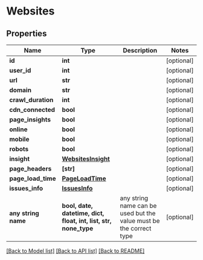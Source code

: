 # Websites


## Properties
Name | Type | Description | Notes
------------ | ------------- | ------------- | -------------
**id** | **int** |  | [optional] 
**user_id** | **int** |  | [optional] 
**url** | **str** |  | [optional] 
**domain** | **str** |  | [optional] 
**crawl_duration** | **int** |  | [optional] 
**cdn_connected** | **bool** |  | [optional] 
**page_insights** | **bool** |  | [optional] 
**online** | **bool** |  | [optional] 
**mobile** | **bool** |  | [optional] 
**robots** | **bool** |  | [optional] 
**insight** | [**WebsitesInsight**](WebsitesInsight.md) |  | [optional] 
**page_headers** | **[str]** |  | [optional] 
**page_load_time** | [**PageLoadTime**](PageLoadTime.md) |  | [optional] 
**issues_info** | [**IssuesInfo**](IssuesInfo.md) |  | [optional] 
**any string name** | **bool, date, datetime, dict, float, int, list, str, none_type** | any string name can be used but the value must be the correct type | [optional]

[[Back to Model list]](../README.md#documentation-for-models) [[Back to API list]](../README.md#documentation-for-api-endpoints) [[Back to README]](../README.md)


